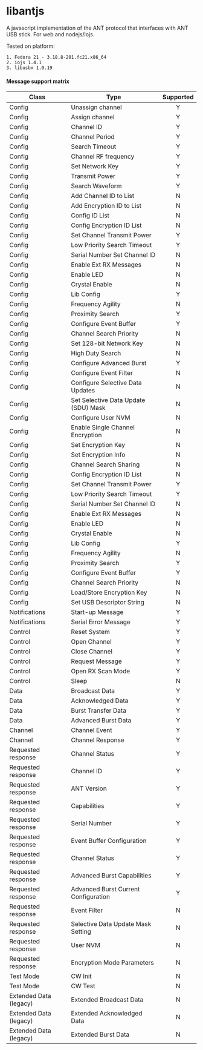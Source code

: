 # libantjs

A javascript implementation of the ANT protocol that interfaces with ANT USB stick. For web and nodejs/iojs.

Tested on platform:

    1. Fedora 21 - 3.18.8-201.fc21.x86_64
    2. iojs 1.4.1
    3. libusbx 1.0.19

#### Message support matrix

| Class  | Type                                 | Supported |
| -----  |--------------------------------------| :-----:|
| Config | Unassign channel                     | Y |
| Config | Assign channel                       | Y |
| Config | Channel ID                           | Y |
| Config | Channel Period                       | Y |
| Config | Search Timeout                       | Y |
| Config | Channel RF frequency                 | Y |
| Config | Set Network Key                      | Y |
| Config | Transmit Power                       | Y |
| Config | Search Waveform                      | Y |
| Config | Add Channel ID to List               | N |
| Config | Add Encryption ID to List            | N |
| Config | Config ID List                       | N |
| Config | Config Encryption ID List            | N |
| Config | Set Channel Transmit Power           | Y |
| Config | Low Priority Search Timeout          | Y |
| Config | Serial Number Set Channel ID         | N |
| Config | Enable Ext RX Messages               | N |
| Config | Enable LED                           | N |
| Config | Crystal Enable                       | N |
| Config | Lib Config                           | Y |
| Config | Frequency Agility                    | N |
| Config | Proximity Search                     | Y |
| Config | Configure Event Buffer               | Y |
| Config | Channel Search Priority              | N |
| Config | Set 128-bit Network Key              | N |
| Config | High Duty Search                     | N |
| Config | Configure Advanced Burst             | Y |
| Config | Configure Event Filter               | N |
| Config | Configure Selective Data Updates     | N |
| Config | Set Selective Data Update (SDU) Mask | N |
| Config | Configure User NVM                   | N |
| Config | Enable Single Channel Encryption     | N |
| Config | Set Encryption Key                   | N |
| Config | Set Encryption Info                  | N |
| Config | Channel Search Sharing               | N |
| Config | Config Encryption ID List            | N |
| Config | Set Channel Transmit Power           | Y |
| Config | Low Priority Search Timeout          | Y |
| Config | Serial Number Set Channel ID         | N |
| Config | Enable Ext RX Messages               | N |
| Config | Enable LED                           | N |
| Config | Crystal Enable                       | N |
| Config | Lib Config                           | Y |
| Config | Frequency Agility                    | N |
| Config | Proximity Search                     | Y |
| Config | Configure Event Buffer               | Y |
| Config | Channel Search Priority              | N |
| Config | Load/Store Encryption Key            | N |
| Config | Set USB Descriptor String            | N |
| Notifications | Start-up Message              | Y |
| Notifications | Serial Error Message          | Y |
| Control | Reset System                        | Y |
| Control | Open Channel                        | Y |
| Control | Close Channel                       | Y |
| Control | Request Message                     | Y |
| Control | Open RX Scan Mode                   | Y |
| Control | Sleep                               | N |
| Data | Broadcast Data                         | Y |
| Data | Acknowledged Data                      | Y |
| Data | Burst Transfer Data                    | Y |
| Data | Advanced Burst Data                    | Y |
| Channel | Channel Event                       | Y |
| Channel | Channel Response                    | Y |
| Requested response | Channel Status           | Y |
| Requested response | Channel ID               | Y |
| Requested response | ANT Version              | Y |
| Requested response | Capabilities             | Y |
| Requested response | Serial Number                          | Y |
| Requested response | Event Buffer Configuration             | Y |
| Requested response | Channel Status                         | Y |
| Requested response | Advanced Burst Capabilities            | Y |
| Requested response | Advanced Burst Current Configuration   | Y |
| Requested response | Event Filter                           | N |
| Requested response | Selective Data Update Mask Setting     | N |
| Requested response | User NVM                               | N |
| Requested response | Encryption Mode Parameters             | N |
| Test Mode | CW Init                                         | N |
| Test Mode | CW Test                                         | N |
| Extended Data (legacy) | Extended Broadcast Data            | N |
| Extended Data (legacy) | Extended Acknowledged Data         | N |
| Extended Data (legacy) | Extended Burst Data                | N |
